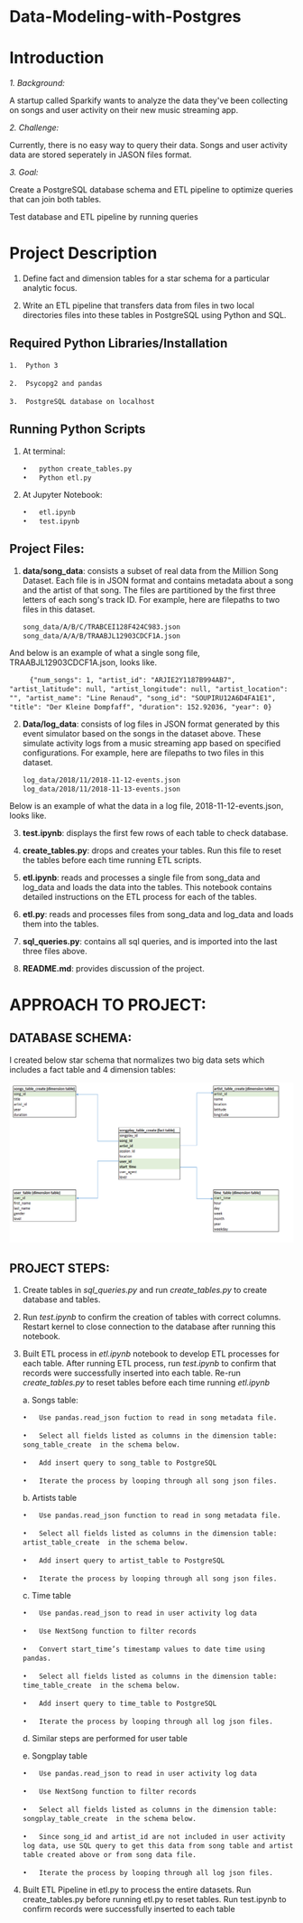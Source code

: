 # Data-Modeling-with-Postgres

# **Introduction**

*1.	Background:*
    
   A startup called Sparkify wants to analyze the data they've been collecting on songs and user activity on their new music streaming app.

*2.	Challenge:*
   
   Currently, there is no easy way to query their data. Songs and user activity data are stored seperately in JASON files format.  

*3.	Goal:*
    
   Create a PostgreSQL database schema and ETL pipeline to optimize queries that can join both tables.
   
   Test database and ETL pipeline by running queries

# Project Description

1.	Define fact and dimension tables for a star schema for a particular analytic focus.

2.	Write an ETL pipeline that transfers data from files in two local directories files into these tables in PostgreSQL using Python and SQL.


## Required Python Libraries/Installation

    1.	Python 3

    2.	Psycopg2 and pandas

    3.	PostgreSQL database on localhost

## Running Python Scripts

1.	At terminal: 
       
        •	python create_tables.py
        •	Python etl.py

2.	At Jupyter Notebook:
        
        •	etl.ipynb
        •	test.ipynb

## Project Files:

1.	**data/song_data**: consists a subset of real data from the Million Song Dataset. Each file is in JSON format and contains metadata about a song and the artist of that song. The files are partitioned by the first three letters of each song's track ID. For example, here are filepaths to two files in this dataset.

        song_data/A/B/C/TRABCEI128F424C983.json
        song_data/A/A/B/TRAABJL12903CDCF1A.json

  And below is an example of what a single song file, TRAABJL12903CDCF1A.json, looks like.

         {"num_songs": 1, "artist_id": "ARJIE2Y1187B994AB7", "artist_latitude": null, "artist_longitude": null, "artist_location": "", "artist_name": "Line Renaud", "song_id": "SOUPIRU12A6D4FA1E1", "title": "Der Kleine Dompfaff", "duration": 152.92036, "year": 0}

2.	**Data/log_data**:  consists of log files in JSON format generated by this event simulator based on the songs in the dataset above. These simulate activity logs from a music streaming app based on specified configurations. For example, here are filepaths to two files in this dataset.

        log_data/2018/11/2018-11-12-events.json
        log_data/2018/11/2018-11-13-events.json
 
  Below is an example of what the data in a log file, 2018-11-12-events.json, looks like.

 
3.	**test.ipynb**: displays the first few rows of each table to check database.

4.	**create_tables.py**: drops and creates your tables. Run this file to reset the tables before each time running ETL scripts.

5.	**etl.ipynb**: reads and processes a single file from song_data and log_data and loads the data into the tables. This notebook contains detailed instructions on the ETL process for each of the tables.

6.	**etl.py**:  reads and processes files from song_data and log_data and loads them into the  tables. 

7.	**sql_queries.py**: contains all sql queries, and is imported into the last three files above.

8.	**README.md**: provides discussion of the project.

# APPROACH TO PROJECT:

## DATABASE SCHEMA:
  I created below star schema that normalizes two big data sets which includes a fact table and 4 dimension tables:
 
 ![alt text](https://github.com/dannyledao/Data-Modeling-with-Postgres/blob/567448a37012706b0d6f034f651c92c59218dffc/schema%20table.PNG)
## PROJECT STEPS:

1.	Create tables in *sql_queries.py* and run *create_tables.py* to create database and tables.

2.	Run *test.ipynb* to confirm the creation of tables with correct columns. Restart kernel to close connection to the database after running this notebook.

3.	Built ETL process in *etl.ipynb* notebook to develop ETL processes for each table. After running ETL process, run *test.ipynb* to confirm that records were successfully inserted into each table. Re-run *create_tables.py* to reset tables before each time running *etl.ipynb*

      a.	Songs table: 
        
        •	Use pandas.read_json fuction to read in song metadata file. 
        
        •	Select all fields listed as columns in the dimension table:  song_table_create  in the schema below. 
        
        •	Add insert query to song_table to PostgreSQL
        
        •	Iterate the process by looping through all song json files.

      b.	Artists table

        •	Use pandas.read_json function to read in song metadata file.

        •	Select all fields listed as columns in the dimension table:  artist_table_create  in the schema below. 

        •	Add insert query to artist_table to PostgreSQL

        •	Iterate the process by looping through all song json files.

     c.	Time table
        
        •	Use pandas.read_json to read in user activity log data

        •	Use NextSong function to filter records

        •	Convert start_time’s timestamp values to date time using pandas. 

        •	Select all fields listed as columns in the dimension table:  time_table_create  in the schema below. 
        
        •	Add insert query to time_table to PostgreSQL
        
        •	Iterate the process by looping through all log json files.
      
      d.	 Similar steps are performed for user table
      
      e.	Songplay table

        •	Use pandas.read_json to read in user activity log data

        •	Use NextSong function to filter records

        •	Select all fields listed as columns in the dimension table:  songplay_table_create  in the schema below. 

        •	Since song_id and artist_id are not included in user activity log data, use SQL query to get this data from song table and artist table created above or from song data file.

        •	Iterate the process by looping through all log json files.


4.	Built ETL Pipeline in etl.py to process the entire datasets. Run create_tables.py before running etl.py to reset tables. Run test.ipynb to confirm records were successfully inserted to each table


